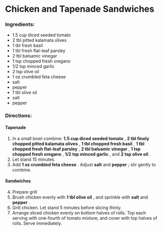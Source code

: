 # Chicken and Tapenade Sandwiches 

### Ingredients: 
* 1.5 cup diced seeded tomato
* 2 tbl pitted kalamata olives
* 1 tbl fresh basil
* 1 tbl fresh flat-leaf parsley
* 2 tbl balsamic vinegar
* 1 tsp chopped fresh oregano
* 1/2 tsp minced garlic
* 2 tsp olive oil
* 1 oz crumbled feta cheese
*  salt
*  pepper
* 1 tbl olive oil
*  salt
*  pepper

### Directions: 
#### Tapenade
1. In a small bowl combine: **1.5 cup diced seeded tomato** , **2 tbl finely chopped pitted kalamata olives** , **1 tbl chopped fresh basil** , **1 tbl chopped fresh flat-leaf parsley** , **2 tbl balsamic vinegar** , **1 tsp chopped fresh oregano** , **1/2 tsp minced garlic** , and **2 tsp olive oil** . 
2. Let stand 15 minutes. 
3. Add **1 oz crumbled feta cheese** . Adjust **salt** and **pepper** ; stir gently to combine. 


#### Sandwiches
4. Prepare grill 
5. Brush chicken evenly with **1 tbl olive oil** , and sprinkle with **salt** and **pepper** . 
6. Grill chicken. Let stand 5 minutes before slicing thinly. 
7. Arrange sliced chicken evenly on bottom halves of rolls. Top each serving with one-fourth of tomato mixture, and cover with top halves of rolls. Serve immediately. 


